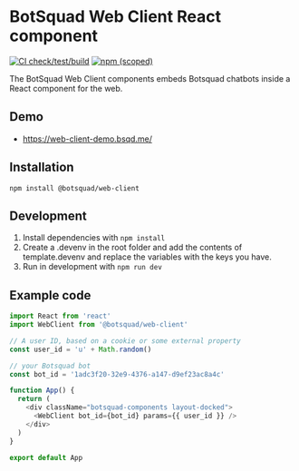 # BotSquad Web Client React component

[![CI check/test/build](https://github.com/botsquad/web-client/actions/workflows/webpack.yml/badge.svg)](https://github.com/botsquad/web-client/actions/workflows/webpack.yml)
[![npm (scoped)](https://img.shields.io/npm/v/@botsquad/web-client)](https://www.npmjs.com/package/@botsquad/web-client)

The BotSquad Web Client components embeds Botsquad chatbots inside a
React component for the web.

## Demo

- https://web-client-demo.bsqd.me/

## Installation

    npm install @botsquad/web-client

## Development

1. Install dependencies with `npm install`
1. Create a .devenv in the root folder and add the contents of template.devenv and replace the variables with the keys you have.
1. Run in development with `npm run dev`

## Example code

```javascript
import React from 'react'
import WebClient from '@botsquad/web-client'

// A user ID, based on a cookie or some external property
const user_id = 'u' + Math.random()

// your Botsquad bot
const bot_id = '1adc3f20-32e9-4376-a147-d9ef23ac8a4c'

function App() {
  return (
    <div className="botsquad-components layout-docked">
      <WebClient bot_id={bot_id} params={{ user_id }} />
    </div>
  )
}

export default App
```
